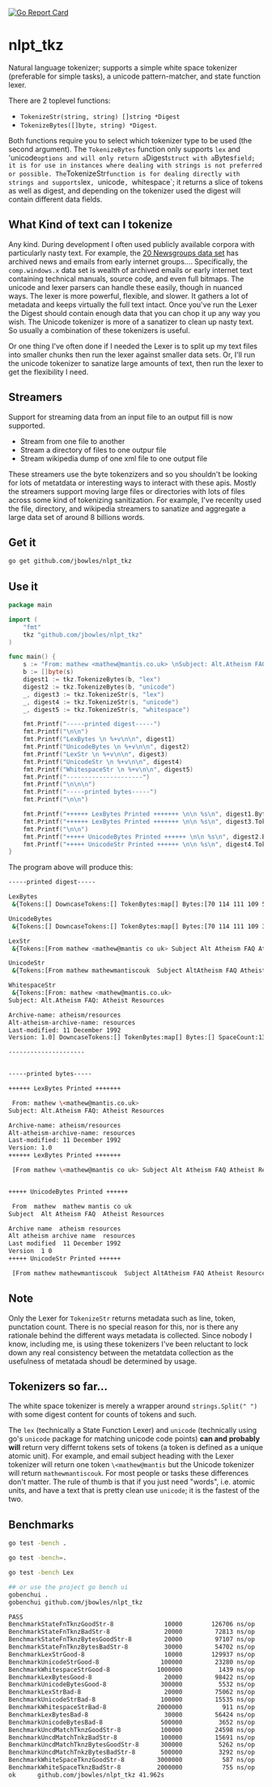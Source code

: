 [![Go Report Card](https://goreportcard.com/badge/github.com/jbowles/nlpt_tkz)](https://goreportcard.com/report/github.com/jbowles/nlpt_tkz)

# nlpt\_tkz
Natural language tokenizer; supports a simple white space tokenizer (preferable for simple tasks), a unicode pattern-matcher, and state function lexer.

There are 2 toplevel functions: 

* `TokenizeStr(string, string) []string *Digest`
* `TokenizeBytes([]byte, string) *Digest`. 

Both functions require you to select which tokenizer type to be used (the second argument). The `TokenizeBytes` function only supports `lex` and 'unicode` options and will only return a `Digest` struct with a `Bytes` field; it is for use in instances where dealing with strings is not preferred or possible. The `TokenizeStr` function is for dealing directly with strings and supports `lex`, `unicode`, `whitespace`; it returns a slice of tokens as well as digest, and depending on the tokenizer used the digest will contain different data fields.

## What Kind of text can I tokenize
Any kind. During development I often used publicly available corpora with particularly nasty text. For example, the [20 Newsgroups data set](http://qwone.com/~jason/20Newsgroups/) has archived news and emails from early internet groups.... Specifically, the `comp.windows.x` data set is wealth of archived emails or early internet text containing technical manuals, source code, and even full bitmaps. The unicode and lexer parsers can handle these easily, though in nuanced ways. The lexer is more powerful, flexible, and slower. It gathers a lot of metadata and keeps virtually the full text intact. Once you've run the Lexer the Digest should contain enough data that you can chop it up any way you wish. The Unicode tokenizer is more of a sanatizer to clean up nasty text. So usually a combination of these tokenizers is useful.

Or one thing I've often done if I needed the Lexer is to split up my text files into smaller chunks then run the lexer against smaller data sets. Or, I'll run the unicode tokenizer to sanatize large amounts of text, then run the lexer to get the flexibility I need.

## Streamers
Support for streaming data from an input file to an output fill is now supported. 

* Stream from one file to another
* Stream a directory of files to one outpur file
* Stream wikipedia dump of one xml file to one output file

These streamers use the byte tokenzizers and so you shouldn't be looking for lots of metatdata or interesting ways to interact with these apis. Mostly the streamers support moving large files or directories with lots of files across some kind of tokenizing sanitization. For example, I've recenlty used the file, directory, and wikipedia streamers to sanatize and aggregate a large data set of around 8 billions words.

## Get it

```sh
go get github.com/jbowles/nlpt_tkz
```

## Use it

```go
package main

import (
	"fmt"
	tkz "github.com/jbowles/nlpt_tkz"
)

func main() {
	s := "From: mathew <mathew@mantis.co.uk> \nSubject: Alt.Atheism FAQ: Atheist Resources\n\nArchive-name: atheism/resources\nAlt-atheism-archive-name: resources\nLast-modified: 11 December 1992\nVersion: 1.0"
	b := []byte(s)
	digest1 := tkz.TokenizeBytes(b, "lex")
	digest2 := tkz.TokenizeBytes(b, "unicode")
	_, digest3 := tkz.TokenizeStr(s, "lex")
	_, digest4 := tkz.TokenizeStr(s, "unicode")
	_, digest5 := tkz.TokenizeStr(s, "whitespace")

	fmt.Printf("-----printed digest-----")
	fmt.Printf("\n\n")
	fmt.Printf("LexBytes \n %+v\n\n", digest1)
	fmt.Printf("UnicodeBytes \n %+v\n\n", digest2)
	fmt.Printf("LexStr \n %+v\n\n", digest3)
	fmt.Printf("UnicodeStr \n %+v\n\n", digest4)
	fmt.Printf("WhitespaceStr \n %+v\n\n", digest5)
	fmt.Printf("---------------------")
	fmt.Printf("\n\n\n")
	fmt.Printf("-----printed bytes-----")
	fmt.Printf("\n\n")

	fmt.Printf("++++++ LexBytes Printed +++++++ \n\n %s\n", digest1.Bytes)
	fmt.Printf("++++++ LexBytes Printed +++++++ \n\n %s\n", digest3.Tokens)
	fmt.Printf("\n\n")
	fmt.Printf("+++++ UnicodeBytes Printed ++++++ \n\n %s\n", digest2.Bytes)
	fmt.Printf("+++++ UnicodeStr Printed ++++++ \n\n %s\n", digest4.Tokens)
}
```

The program above will produce this:

```sh
-----printed digest-----

LexBytes
 &{Tokens:[] DowncaseTokens:[] TokenBytes:map[] Bytes:[70 114 111 109 58 32 109 97 116 104 101 119 32 60 109 97 116 104 101 119 64 109 97 110 116 105 115 46 99 111 46 117 107 62 32 10 83 117 98 106 101 99 116 58 32 65 108 116 46 65 116 104 101 105 115 109 32 70 65 81 58 32 65 116 104 101 105 115 116 32 82 101 115 111 117 114 99 101 115 10 10 65 114 99 104 105 118 101 45 110 97 109 101 58 32 97 116 104 101 105 115 109 47 114 101 115 111 117 114 99 101 115 10 65 108 116 45 97 116 104 101 105 115 109 45 97 114 99 104 105 118 101 45 110 97 109 101 58 32 114 101 115 111 117 114 99 101 115 10 76 97 115 116 45 109 111 100 105 102 105 101 100 58 32 49 49 32 68 101 99 101 109 98 101 114 32 49 57 57 50 10 86 101 114 115 105 111 110 58 32 49 46 48] SpaceCount:0 CharCount:0 Letter:[] Title:[] Number:[] Punct:[] Space:[] Symbol:[] TokenCount:0 PunctCount:0 LineCount:0 EmptyLine:false LastTokenType:3}

UnicodeBytes
 &{Tokens:[] DowncaseTokens:[] TokenBytes:map[] Bytes:[70 114 111 109 32 32 109 97 116 104 101 119 32 32 109 97 116 104 101 119 32 109 97 110 116 105 115 32 99 111 32 117 107 32 32 10 83 117 98 106 101 99 116 32 32 65 108 116 32 65 116 104 101 105 115 109 32 70 65 81 32 32 65 116 104 101 105 115 116 32 82 101 115 111 117 114 99 101 115 10 10 65 114 99 104 105 118 101 32 110 97 109 101 32 32 97 116 104 101 105 115 109 32 114 101 115 111 117 114 99 101 115 10 65 108 116 32 97 116 104 101 105 115 109 32 97 114 99 104 105 118 101 32 110 97 109 101 32 32 114 101 115 111 117 114 99 101 115 10 76 97 115 116 32 109 111 100 105 102 105 101 100 32 32 49 49 32 68 101 99 101 109 98 101 114 32 49 57 57 50 10 86 101 114 115 105 111 110 32 32 49 32 48] SpaceCount:0 CharCount:0 Letter:[] Title:[] Number:[] Punct:[] Space:[] Symbol:[] TokenCount:0 PunctCount:0 LineCount:0 EmptyLine:false LastTokenType:0}

LexStr
 &{Tokens:[From mathew <mathew@mantis co uk> Subject Alt Atheism FAQ Atheist Resources Archive-name atheism/resources Alt-atheism-archive-name resources Last-modified 11 December 1992 Version 1 0] DowncaseTokens:[from mathew <mathew@mantis co uk> subject alt atheism faq atheist resources archive-name atheism/resources alt-atheism-archive-name resources last-modified 11 december 1992 version 1 0] TokenBytes:map[Alt-atheism-archive-name:[65 108 116 45 97 116 104 101 105 115 109 45 97 114 99 104 105 118 101 45 110 97 109 101] Version:[86 101 114 115 105 111 110] From:[70 114 111 109] ::[58] co:[99 111] Alt:[65 108 116] Resources:[82 101 115 111 117 114 99 101 115] uk>:[117 107 62] Subject:[83 117 98 106 101 99 116] Atheist:[65 116 104 101 105 115 116] atheism/resources:[97 116 104 101 105 115 109 47 114 101 115 111 117 114 99 101 115] resources:[114 101 115 111 117 114 99 101 115] Archive-name:[65 114 99 104 105 118 101 45 110 97 109 101] Last-modified:[76 97 115 116 45 109 111 100 105 102 105 101 100] 11:[49 49] mathew:[109 97 116 104 101 119] <mathew@mantis:[60 109 97 116 104 101 119 64 109 97 110 116 105 115] .:[46] Atheism:[65 116 104 101 105 115 109] FAQ:[70 65 81] December:[68 101 99 101 109 98 101 114] 1992:[49 57 57 50] 1:[49] 0:[48]] Bytes:[70 114 111 109 58 32 109 97 116 104 101 119 32 60 109 97 116 104 101 119 64 109 97 110 116 105 115 46 99 111 46 117 107 62 32 10 83 117 98 106 101 99 116 58 32 65 108 116 46 65 116 104 101 105 115 109 32 70 65 81 58 32 65 116 104 101 105 115 116 32 82 101 115 111 117 114 99 101 115 10 10 65 114 99 104 105 118 101 45 110 97 109 101 58 32 97 116 104 101 105 115 109 47 114 101 115 111 117 114 99 101 115 10 65 108 116 45 97 116 104 101 105 115 109 45 97 114 99 104 105 118 101 45 110 97 109 101 58 32 114 101 115 111 117 114 99 101 115 10 76 97 115 116 45 109 111 100 105 102 105 101 100 58 32 49 49 32 68 101 99 101 109 98 101 114 32 49 57 57 50 10 86 101 114 115 105 111 110 58 32 49 46 48] SpaceCount:19 CharCount:193 Letter:[] Title:[] Number:[] Punct:[: . . : . : : : : : .] Space:[] Symbol:[] TokenCount:22 PunctCount:11 LineCount:7 EmptyLine:false LastTokenType:3}

UnicodeStr
 &{Tokens:[From mathew mathewmantiscouk  Subject AltAtheism FAQ Atheist Resources  Archivename atheismresources Altatheismarchivename resources Lastmodified  December  Version ] DowncaseTokens:[from mathew mathewmantiscouk  subject altatheism faq atheist resources  archivename atheismresources altatheismarchivename resources lastmodified  december  version ] TokenBytes:map[] Bytes:[] SpaceCount:0 CharCount:0 Letter:[F r o m ,  m a t h e w ,  m a t h e w m a n t i s c o u k ,  ,  S u b j e c t ,  A l t A t h e i s m ,  F A Q ,  A t h e i s t ,  R e s o u r c e s ,  ,  A r c h i v e n a m e ,  a t h e i s m r e s o u r c e s ,  A l t a t h e i s m a r c h i v e n a m e ,  r e s o u r c e s ,  L a s t m o d i f i e d ,  ,  D e c e m b e r ,  ,  V e r s i o n , ] Title:[] Number:[1 1 1 9 9 2 1 0] Punct:[: @ . . : . : - : / - - - : - : : .] Space:[] Symbol:[< >] TokenCount:0 PunctCount:0 LineCount:0 EmptyLine:false LastTokenType:0}

WhitespaceStr
 &{Tokens:[From: mathew <mathew@mantis.co.uk>
Subject: Alt.Atheism FAQ: Atheist Resources

Archive-name: atheism/resources
Alt-atheism-archive-name: resources
Last-modified: 11 December 1992
Version: 1.0] DowncaseTokens:[] TokenBytes:map[] Bytes:[] SpaceCount:13 CharCount:193 Letter:[] Title:[] Number:[] Punct:[] Space:[] Symbol:[] TokenCount:0 PunctCount:0 LineCount:0 EmptyLine:false LastTokenType:0}

---------------------


-----printed bytes-----

++++++ LexBytes Printed +++++++

 From: mathew \<mathew@mantis.co.uk>
Subject: Alt.Atheism FAQ: Atheist Resources

Archive-name: atheism/resources
Alt-atheism-archive-name: resources
Last-modified: 11 December 1992
Version: 1.0
++++++ LexBytes Printed +++++++

 [From mathew \<mathew@mantis co uk> Subject Alt Atheism FAQ Atheist Resources Archive-name atheism/resources Alt-atheism-archive-name resources Last-modified 11 December 1992 Version 1 0]


+++++ UnicodeBytes Printed ++++++

 From  mathew  mathew mantis co uk
Subject  Alt Atheism FAQ  Atheist Resources

Archive name  atheism resources
Alt atheism archive name  resources
Last modified  11 December 1992
Version  1 0
+++++ UnicodeStr Printed ++++++

 [From mathew mathewmantiscouk  Subject AltAtheism FAQ Atheist Resources  Archivename atheismresources Altatheismarchivename resources Lastmodified  December  Version ]
```


## Note
Only the Lexer for `TokenizeStr` returns metadata such as line, token, punctation count.
There is no special reason for this, nor is there any rationale behind the different ways metadata is collected. Since nobody I know, including me, is using these tokenizers I've been reluctant to lock down any real consistency between the metatdata collection as the usefulness of metatada shoudl be determined by usage.

## Tokenizers so far...
The white space tokenizer is merely a wrapper around `strings.Split(" ")` with some digest content for counts of tokens and such.

The `lex` (technically a State Function Lexer) and `unicode` (technically using go's `unicode` package for matching unicode code points) **can and probably will** return very differnt tokens sets of tokens (a token is defined as a unique atomic unit). For example, and email subject heading with the Lexer tokenizer will return one token `\<mathew@mantis` but the Unicode tokenizer will return `mathewmantiscouk`. For most people or tasks these differences don't matter. The rule of thumb is that if you just need "words", i.e. atomic units, and have a text that is pretty clean use `unicode`; it is the fastest of the two.



## Benchmarks

```sh
go test -bench .

go test -bench=.

go test -bench Lex

## or use the project go bench ui
gobenchui .
gobenchui github.com/jbowles/nlpt_tkz
```

```sh
PASS
BenchmarkStateFnTknzGoodStr-8       	   10000	    126706 ns/op
BenchmarkStateFnTknzBadStr-8        	   20000	     72813 ns/op
BenchmarkStateFnTknzBytesGoodStr-8  	   20000	     97107 ns/op
BenchmarkStateFnTknzBytesBadStr-8   	   30000	     54702 ns/op
BenchmarkLexStrGood-8               	   10000	    129937 ns/op
BenchmarkUnicodeStrGood-8           	  100000	     23280 ns/op
BenchmarkWhitespaceStrGood-8        	 1000000	      1439 ns/op
BenchmarkLexBytesGood-8             	   20000	     98422 ns/op
BenchmarkUnicodeBytesGood-8         	  300000	      5532 ns/op
BenchmarkLexStrBad-8                	   20000	     75062 ns/op
BenchmarkUnicodeStrBad-8            	  100000	     15535 ns/op
BenchmarkWhitespaceStrBad-8         	 2000000	       911 ns/op
BenchmarkLexBytesBad-8              	   30000	     56424 ns/op
BenchmarkUnicodeBytesBad-8          	  500000	      3652 ns/op
BenchmarkUncdMatchTknzGoodStr-8     	  100000	     24598 ns/op
BenchmarkUncdMatchTnkzBadStr-8      	  100000	     15691 ns/op
BenchmarkUncdMatchTknzBytesGoodStr-8	  300000	      5262 ns/op
BenchmarkUncdMatchTnkzBytesBadStr-8 	  500000	      3292 ns/op
BenchmarkWhiteSpaceTknzGoodStr-8    	 3000000	       587 ns/op
BenchmarkWhiteSpaceTknzBadStr-8     	 2000000	       755 ns/op
ok  	github.com/jbowles/nlpt_tkz	41.962s
```

